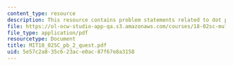```yaml
---
content_type: resource
description: This resource contains problem statements related to dot products.
file: https://ol-ocw-studio-app-qa.s3.amazonaws.com/courses/18-02sc-multivariable-calculus-fall-2010/5e57c2a835c623ace0ac87f67e8a3158_MIT18_02SC_pb_2_quest.pdf
file_type: application/pdf
resourcetype: Document
title: MIT18_02SC_pb_2_quest.pdf
uid: 5e57c2a8-35c6-23ac-e0ac-87f67e8a3158
---
```

